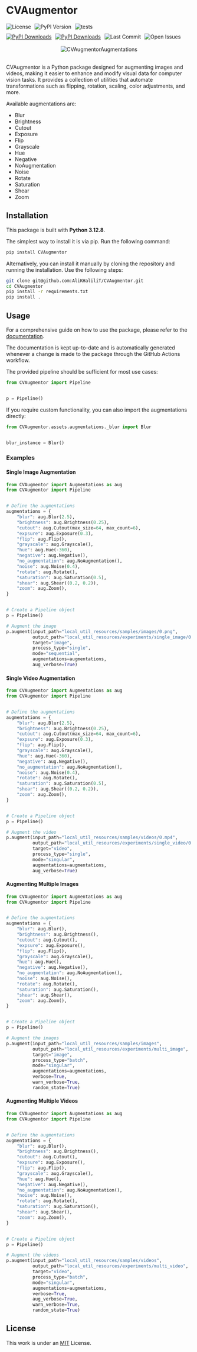 # CVAugmentor 
<div align="center" style="display: flex; gap: 10px; flex-wrap: wrap; margin-bottom: 10px;">
    <img src="https://img.shields.io/github/license/AliKHaliliT/CVAugmentor" alt="License">
    <img src="https://img.shields.io/pypi/v/CVAugmentor" alt="PyPI Version">
    <img src="https://github.com/AliKHaliliT/CVAugmentor/actions/workflows/tests.yml/badge.svg" alt="tests">
</div>
<div align="center" style="display: flex; gap: 10px; flex-wrap: wrap;">
    <a href="https://pepy.tech/projects/cvaugmentor"><img src="https://static.pepy.tech/badge/cvaugmentor/month" alt="PyPI Downloads"></a>
    <a href="https://pepy.tech/projects/cvaugmentor">
        <img src="https://static.pepy.tech/badge/cvaugmentor" alt="PyPI Downloads">
    </a>
    <img src="https://img.shields.io/github/last-commit/AliKHaliliT/CVAugmentor" alt="Last Commit">
    <img src="https://img.shields.io/github/issues/AliKHaliliT/CVAugmentor" alt="Open Issues">
</div>
<br/>
<div align="center">
  <img src="https://github.com/AliKHaliliT/CVAugmentor/blob/main/util_resources/readme/readme.png?raw=true" alt="CVAugmentorAugmentations">
</div>
<br/>

CVAugmentor is a Python package designed for augmenting images and videos, making it easier to enhance and modify visual data for computer vision tasks. It provides a collection of utilities that automate transformations such as flipping, rotation, scaling, color adjustments, and more.

Available augmentations are:

- Blur
- Brightness
- Cutout
- Exposure
- Flip
- Grayscale
- Hue
- Negative
- NoAugmentation
- Noise
- Rotate
- Saturation
- Shear
- Zoom

## Installation

This package is built with **Python 3.12.8**.

The simplest way to install it is via pip. Run the following command:
```bash
pip install CVAugmentor
```

Alternatively, you can install it manually by cloning the repository and running the installation. Use the following steps:
```bash
git clone git@github.com:AliKHaliliT/CVAugmentor.git
cd CVAugmentor
pip install -r requirements.txt
pip install .
```
## Usage
For a comprehensive guide on how to use the package, please refer to the [documentation](https://alikhalilit.github.io/CVAugmentor/). 

The documentation is kept up-to-date and is automatically generated whenever a change is made to the package through the GitHub Actions workflow.

The provided pipeline should be sufficient for most use cases:
```python
from CVAugmentor import Pipeline


p = Pipeline()
```

If you require custom functionality, you can also import the augmentations directly:
```python
from CVAugmentor.assets.augmentations._blur import Blur


blur_instance = Blur()
```

### Examples
#### Single Image Augmentation
```python
from CVAugmentor import Augmentations as aug
from CVAugmentor import Pipeline


# Define the augmentations
augmentations = {
    "blur": aug.Blur(2.5),
    "brightness": aug.Brightness(0.25),
    "cutout": aug.Cutout(max_size=64, max_count=6),
    "expsure": aug.Exposure(0.3),
    "flip": aug.Flip(),
    "grayscale": aug.Grayscale(),
    "hue": aug.Hue(-360),
    "negative": aug.Negative(),
    "no_augmentation": aug.NoAugmentation(),
    "noise": aug.Noise(0.4),
    "rotate": aug.Rotate(),
    "saturation": aug.Saturation(0.5),
    "shear": aug.Shear((0.2, 0.2)),
    "zoom": aug.Zoom(),
}


# Create a Pipeline object
p = Pipeline()

# Augment the image
p.augment(input_path="local_util_resources/samples/images/0.png", 
          output_path="local_util_resources/experiments/single_image/0.png", 
          target="image", 
          process_type="single", 
          mode="sequential", 
          augmentations=augmentations, 
          aug_verbose=True)
```

#### Single Video Augmentation
```python
from CVAugmentor import Augmentations as aug
from CVAugmentor import Pipeline


# Define the augmentations
augmentations = {
    "blur": aug.Blur(2.5),
    "brightness": aug.Brightness(0.25),
    "cutout": aug.Cutout(max_size=64, max_count=6),
    "expsure": aug.Exposure(0.3),
    "flip": aug.Flip(),
    "grayscale": aug.Grayscale(),
    "hue": aug.Hue(-360),
    "negative": aug.Negative(),
    "no_augmentation": aug.NoAugmentation(),
    "noise": aug.Noise(0.4),
    "rotate": aug.Rotate(),
    "saturation": aug.Saturation(0.5),
    "shear": aug.Shear((0.2, 0.2)),
    "zoom": aug.Zoom(),
}


# Create a Pipeline object
p = Pipeline()

# Augment the video
p.augment(input_path="local_util_resources/samples/videos/0.mp4", 
          output_path="local_util_resources/experiments/single_video/0.mp4", 
          target="video", 
          process_type="single", 
          mode="singular", 
          augmentations=augmentations, 
          aug_verbose=True)
```

#### Augmenting Multiple Images
```python
from CVAugmentor import Augmentations as aug
from CVAugmentor import Pipeline


# Define the augmentations
augmentations = {
    "blur": aug.Blur(),
    "brightness": aug.Brightness(),
    "cutout": aug.Cutout(),
    "expsure": aug.Exposure(),
    "flip": aug.Flip(),
    "grayscale": aug.Grayscale(),
    "hue": aug.Hue(),
    "negative": aug.Negative(),
    "no_augmentation": aug.NoAugmentation(),
    "noise": aug.Noise(),
    "rotate": aug.Rotate(),
    "saturation": aug.Saturation(),
    "shear": aug.Shear(),
    "zoom": aug.Zoom(),
}


# Create a Pipeline object
p = Pipeline()

# Augment the images
p.augment(input_path="local_util_resources/samples/images", 
          output_path="local_util_resources/experiments/multi_image", 
          target="image", 
          process_type="batch", 
          mode="singular", 
          augmentations=augmentations, 
          verbose=True, 
          warn_verbose=True,
          random_state=True)
```

#### Augmenting Multiple Videos
```python
from CVAugmentor import Augmentations as aug
from CVAugmentor import Pipeline


# Define the augmentations
augmentations = {
    "blur": aug.Blur(),
    "brightness": aug.Brightness(),
    "cutout": aug.Cutout(),
    "expsure": aug.Exposure(),
    "flip": aug.Flip(),
    "grayscale": aug.Grayscale(),
    "hue": aug.Hue(),
    "negative": aug.Negative(),
    "no_augmentation": aug.NoAugmentation(),
    "noise": aug.Noise(),
    "rotate": aug.Rotate(),
    "saturation": aug.Saturation(),
    "shear": aug.Shear(),
    "zoom": aug.Zoom(),
}


# Create a Pipeline object
p = Pipeline()

# Augment the videos
p.augment(input_path="local_util_resources/samples/videos", 
          output_path="local_util_resources/experiments/multi_video", 
          target="video", 
          process_type="batch", 
          mode="singular", 
          augmentations=augmentations, 
          verbose=True, 
          aug_verbose=True,
          warn_verbose=True,
          random_state=True)
```

## License
This work is under an [MIT](https://choosealicense.com/licenses/mit/) License.
